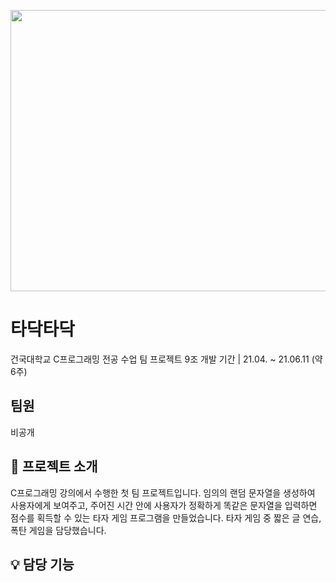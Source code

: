 <img src="https://github.com/eunalunacho/eunalunacho/assets/132866603/267c655e-03d6-40ce-86a8-99dec54286ff" width="800" height="450"> <br>
# 타닥타닥
건국대학교 C프로그래밍 전공 수업 팀 프로젝트 9조
개발 기간 | 21.04. ~ 21.06.11 (약 6주)

## 팀원
비공개

## 📖 프로젝트 소개
C프로그래밍 강의에서 수행한 첫 팀 프로젝트입니다. 
임의의 랜덤 문자열을 생성하여 사용자에게 보여주고, 주어진 시간 안에 사용자가 정확하게 똑같은 문자열을 입력하면 점수를 획득할 수 있는 타자 게임 프로그램을 만들었습니다. 
타자 게임 중 짧은 글 연습, 폭탄 게임을 담당했습니다. 

## 💡 담당 기능 
